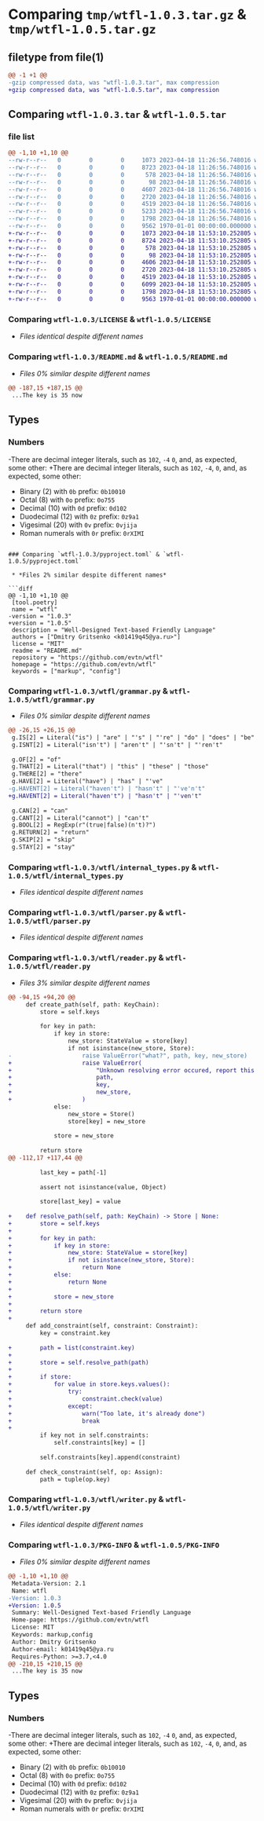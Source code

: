 # Comparing `tmp/wtfl-1.0.3.tar.gz` & `tmp/wtfl-1.0.5.tar.gz`

## filetype from file(1)

```diff
@@ -1 +1 @@
-gzip compressed data, was "wtfl-1.0.3.tar", max compression
+gzip compressed data, was "wtfl-1.0.5.tar", max compression
```

## Comparing `wtfl-1.0.3.tar` & `wtfl-1.0.5.tar`

### file list

```diff
@@ -1,10 +1,10 @@
--rw-r--r--   0        0        0     1073 2023-04-18 11:26:56.748016 wtfl-1.0.3/LICENSE
--rw-r--r--   0        0        0     8723 2023-04-18 11:26:56.748016 wtfl-1.0.3/README.md
--rw-r--r--   0        0        0      578 2023-04-18 11:26:56.748016 wtfl-1.0.3/pyproject.toml
--rw-r--r--   0        0        0       98 2023-04-18 11:26:56.748016 wtfl-1.0.3/wtfl/__init__.py
--rw-r--r--   0        0        0     4607 2023-04-18 11:26:56.748016 wtfl-1.0.3/wtfl/grammar.py
--rw-r--r--   0        0        0     2720 2023-04-18 11:26:56.748016 wtfl-1.0.3/wtfl/internal_types.py
--rw-r--r--   0        0        0     4519 2023-04-18 11:26:56.748016 wtfl-1.0.3/wtfl/parser.py
--rw-r--r--   0        0        0     5233 2023-04-18 11:26:56.748016 wtfl-1.0.3/wtfl/reader.py
--rw-r--r--   0        0        0     1798 2023-04-18 11:26:56.748016 wtfl-1.0.3/wtfl/writer.py
--rw-r--r--   0        0        0     9562 1970-01-01 00:00:00.000000 wtfl-1.0.3/PKG-INFO
+-rw-r--r--   0        0        0     1073 2023-04-18 11:53:10.252805 wtfl-1.0.5/LICENSE
+-rw-r--r--   0        0        0     8724 2023-04-18 11:53:10.252805 wtfl-1.0.5/README.md
+-rw-r--r--   0        0        0      578 2023-04-18 11:53:10.252805 wtfl-1.0.5/pyproject.toml
+-rw-r--r--   0        0        0       98 2023-04-18 11:53:10.252805 wtfl-1.0.5/wtfl/__init__.py
+-rw-r--r--   0        0        0     4606 2023-04-18 11:53:10.252805 wtfl-1.0.5/wtfl/grammar.py
+-rw-r--r--   0        0        0     2720 2023-04-18 11:53:10.252805 wtfl-1.0.5/wtfl/internal_types.py
+-rw-r--r--   0        0        0     4519 2023-04-18 11:53:10.252805 wtfl-1.0.5/wtfl/parser.py
+-rw-r--r--   0        0        0     6099 2023-04-18 11:53:10.252805 wtfl-1.0.5/wtfl/reader.py
+-rw-r--r--   0        0        0     1798 2023-04-18 11:53:10.252805 wtfl-1.0.5/wtfl/writer.py
+-rw-r--r--   0        0        0     9563 1970-01-01 00:00:00.000000 wtfl-1.0.5/PKG-INFO
```

### Comparing `wtfl-1.0.3/LICENSE` & `wtfl-1.0.5/LICENSE`

 * *Files identical despite different names*

### Comparing `wtfl-1.0.3/README.md` & `wtfl-1.0.5/README.md`

 * *Files 0% similar despite different names*

```diff
@@ -187,15 +187,15 @@
 ...The key is 35 now
 ```
 
 ## Types
 
 ### Numbers
 
-There are decimal integer literals, such as `102`, `-4` `0`, and, as expected, some other:
+There are decimal integer literals, such as `102`, `-4`, `0`, and, as expected, some other:
 
 - Binary (2) with `0b` prefix: `0b10010`
 - Octal (8) with `0o` prefix: `0o755`
 - Decimal (10) with `0d` prefix: `0d102`
 - Duodecimal (12) with `0z` prefix: `0z9a1`
 - Vigesimal (20) with `0v` prefix: `0vjija`
 - Roman numerals with `0r` prefix: `0rXIMI`
```

### Comparing `wtfl-1.0.3/pyproject.toml` & `wtfl-1.0.5/pyproject.toml`

 * *Files 2% similar despite different names*

```diff
@@ -1,10 +1,10 @@
 [tool.poetry]
 name = "wtfl"
-version = "1.0.3"
+version = "1.0.5"
 description = "Well-Designed Text-based Friendly Language"
 authors = ["Dmitry Gritsenko <k01419q45@ya.ru>"]
 license = "MIT"
 readme = "README.md"
 repository = "https://github.com/evtn/wtfl"
 homepage = "https://github.com/evtn/wtfl"
 keywords = ["markup", "config"]
```

### Comparing `wtfl-1.0.3/wtfl/grammar.py` & `wtfl-1.0.5/wtfl/grammar.py`

 * *Files 0% similar despite different names*

```diff
@@ -26,15 +26,15 @@
 g.IS[2] = Literal("is") | "are" | "'s" | "'re" | "do" | "does" | "be"
 g.ISNT[2] = Literal("isn't") | "aren't" | "'sn't" | "'ren't"
 
 g.OF[2] = "of"
 g.THAT[2] = Literal("that") | "this" | "these" | "those"
 g.THERE[2] = "there"
 g.HAVE[2] = Literal("have") | "has" | "'ve"
-g.HAVENT[2] = Literal("haven't") | "hasn't" | "'ve'n't"
+g.HAVENT[2] = Literal("haven't") | "hasn't" | "'ven't"
 
 g.CAN[2] = "can"
 g.CANT[2] = Literal("cannot") | "can't"
 g.BOOL[2] = RegExp(r"(true|false)(n't)?")
 g.RETURN[2] = "return"
 g.SKIP[2] = "skip"
 g.STAY[2] = "stay"
```

### Comparing `wtfl-1.0.3/wtfl/internal_types.py` & `wtfl-1.0.5/wtfl/internal_types.py`

 * *Files identical despite different names*

### Comparing `wtfl-1.0.3/wtfl/parser.py` & `wtfl-1.0.5/wtfl/parser.py`

 * *Files identical despite different names*

### Comparing `wtfl-1.0.3/wtfl/reader.py` & `wtfl-1.0.5/wtfl/reader.py`

 * *Files 3% similar despite different names*

```diff
@@ -94,15 +94,20 @@
     def create_path(self, path: KeyChain):
         store = self.keys
 
         for key in path:
             if key in store:
                 new_store: StateValue = store[key]
                 if not isinstance(new_store, Store):
-                    raise ValueError("what?", path, key, new_store)
+                    raise ValueError(
+                        "Unknown resolving error occured, report this to the developer",
+                        path,
+                        key,
+                        new_store,
+                    )
             else:
                 new_store = Store()
                 store[key] = new_store
 
             store = new_store
 
         return store
@@ -112,17 +117,44 @@
 
         last_key = path[-1]
 
         assert not isinstance(value, Object)
 
         store[last_key] = value
 
+    def resolve_path(self, path: KeyChain) -> Store | None:
+        store = self.keys
+
+        for key in path:
+            if key in store:
+                new_store: StateValue = store[key]
+                if not isinstance(new_store, Store):
+                    return None
+            else:
+                return None
+
+            store = new_store
+
+        return store
+
     def add_constraint(self, constraint: Constraint):
         key = constraint.key
 
+        path = list(constraint.key)
+
+        store = self.resolve_path(path)
+
+        if store:
+            for value in store.keys.values():
+                try:
+                    constraint.check(value)
+                except:
+                    warn("Too late, it's already done")
+                    break
+
         if key not in self.constraints:
             self.constraints[key] = []
 
         self.constraints[key].append(constraint)
 
     def check_constraint(self, op: Assign):
         path = tuple(op.key)
```

### Comparing `wtfl-1.0.3/wtfl/writer.py` & `wtfl-1.0.5/wtfl/writer.py`

 * *Files identical despite different names*

### Comparing `wtfl-1.0.3/PKG-INFO` & `wtfl-1.0.5/PKG-INFO`

 * *Files 0% similar despite different names*

```diff
@@ -1,10 +1,10 @@
 Metadata-Version: 2.1
 Name: wtfl
-Version: 1.0.3
+Version: 1.0.5
 Summary: Well-Designed Text-based Friendly Language
 Home-page: https://github.com/evtn/wtfl
 License: MIT
 Keywords: markup,config
 Author: Dmitry Gritsenko
 Author-email: k01419q45@ya.ru
 Requires-Python: >=3.7,<4.0
@@ -210,15 +210,15 @@
 ...The key is 35 now
 ```
 
 ## Types
 
 ### Numbers
 
-There are decimal integer literals, such as `102`, `-4` `0`, and, as expected, some other:
+There are decimal integer literals, such as `102`, `-4`, `0`, and, as expected, some other:
 
 - Binary (2) with `0b` prefix: `0b10010`
 - Octal (8) with `0o` prefix: `0o755`
 - Decimal (10) with `0d` prefix: `0d102`
 - Duodecimal (12) with `0z` prefix: `0z9a1`
 - Vigesimal (20) with `0v` prefix: `0vjija`
 - Roman numerals with `0r` prefix: `0rXIMI`
```


